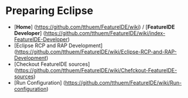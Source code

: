 # Preparing Eclipse

* [**Home**] (https://github.com/tthuem/FeatureIDE/wiki) / [**FeatureIDE Developer**] (https://github.com/tthuem/FeatureIDE/wiki/index-FeatureIDE-Developer)
* [Eclipse RCP and RAP Development] (https://github.com/tthuem/FeatureIDE/wiki/Eclipse-RCP-and-RAP-Development)
* [Checkout FeatureIDE sources] (https://github.com/tthuem/FeatureIDE/wiki/Chefckout-FeatureIDE-sources)
* [Run Configuration] (https://github.com/tthuem/FeatureIDE/wiki/Run-configuration)
